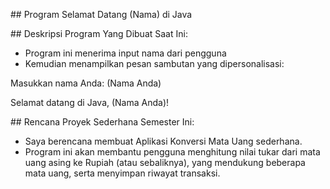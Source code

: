 \## Program Selamat Datang (Nama) di Java



\## Deskripsi Program Yang Dibuat Saat Ini:

* Program ini menerima input nama dari pengguna
* Kemudian menampilkan pesan sambutan yang dipersonalisasi:

Masukkan nama Anda: (Nama Anda)

Selamat datang di Java, (Nama Anda)!





\## Rencana Proyek Sederhana Semester Ini:

* Saya berencana membuat Aplikasi Konversi Mata Uang sederhana.
* Program ini akan membantu pengguna menghitung nilai tukar dari mata uang asing ke Rupiah (atau sebaliknya), yang mendukung beberapa mata uang, serta menyimpan riwayat transaksi.

 

